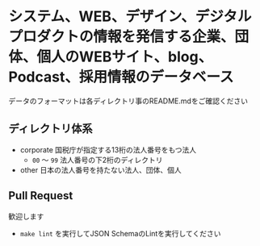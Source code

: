 # システム、WEB、デザイン、デジタルプロダクトの情報を発信する企業、団体、個人のWEBサイト、blog、Podcast、採用情報のデータベース

データのフォーマットは各ディレクトリ事のREADME.mdをご確認ください

## ディレクトリ体系

- corporate 国税庁が指定する13桁の法人番号をもつ法人
  - `00` 〜 `99` 法人番号の下2桁のディレクトリ
- other 日本の法人番号を持たない法人、団体、個人

## Pull Request

歓迎します

- `make lint` を実行してJSON SchemaのLintを実行してください
